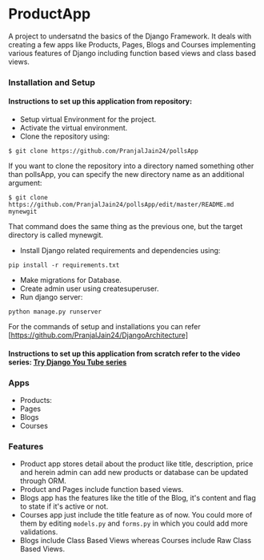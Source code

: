 # ProductApp
A project to undersatnd the basics of the Django Framework. It deals with creating a few apps like Products, Pages, Blogs and Courses implementing various features of Django including function based views and class based views.

### Installation and Setup

#### Instructions to set up this application from repository:
* Setup virtual Environment for the project.
* Activate the virtual environment.
* Clone the repository using:
```
$ git clone https://github.com/PranjalJain24/pollsApp  
```
If you want to clone the repository into a directory named something other than pollsApp, you can specify the new directory name as an additional argument:
```
$ git clone https://github.com/PranjalJain24/pollsApp/edit/master/README.md mynewgit
```
That command does the same thing as the previous one, but the target directory is called mynewgit.
  
* Install Django related requirements and dependencies using:
```
pip install -r requirements.txt
```
* Make migrations for Database.
* Create admin user using createsuperuser.
* Run django server: 
```
python manage.py runserver
```
For the commands of setup and installations you can refer [https://github.com/PranjalJain24/DjangoArchitecture]

#### Instructions to set up this application from scratch refer to the video series: [Try Django You Tube series](https://www.youtube.com/playlist?list=PLEsfXFp6DpzTD1BD1aWNxS2Ep06vIkaeW)


### Apps
* Products:
* Pages
* Blogs
* Courses

### Features

* Product app stores detail about the product like title, description, price and herein admin can add new products or database can be updated through ORM. 
* Product and Pages include function based views.
* Blogs app has the features like the title of the Blog, it's content and flag to state if it's active or not.
* Courses app just include the title feature as of now. You could more of them by editing ```models.py``` and ```forms.py``` in which you could add more validations.
* Blogs include Class Based Views whereas Courses include Raw Class Based Views.
